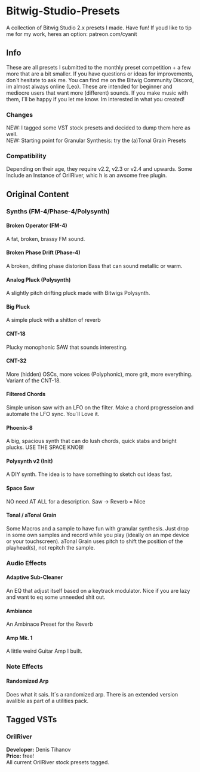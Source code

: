 # Bitwig-Studio-Presets
A collection of Bitwig Studio 2.x presets I made. Have fun!
If youd like to tip me for my work, heres an option: patreon.com/cyanit

## Info
These are all presets I submitted to the monthly preset competition + a few more that are a bit smaller. If you have questions or ideas for improvements, don´t hesitate to ask me. You can find me on the Bitwig Community Discord, im almost always online (Leo).
These are intended for beginner and mediocre users that want more (different) sounds. 
If you make music with them, I´ll be happy if you let me know. Im interested in what you created!

### Changes
NEW: I tagged some VST stock presets and decided to dump them here as well.    
NEW: Starting point for Granular Synthesis: try the (a)Tonal Grain Presets

### Compatibility
Depending on their age, they require v2.2, v2.3 or v2.4 and upwards.
Some Include an Instance of OrilRiver, whic h is an awsome free plugin. 

## Original Content
### Synths (FM-4/Phase-4/Polysynth)
#### Broken Operator (FM-4)
A fat, broken, brassy FM sound.

#### Broken Phase Drift (Phase-4)
A broken, drifing phase distorion Bass that can sound metallic or warm.

#### Analog Pluck (Polysynth)
A slightly pitch drifting pluck made with Bitwigs Polysynth.

#### Big Pluck
A simple pluck with a shitton of reverb

#### CNT-18
Plucky monophonic SAW that sounds interesting.

#### CNT-32
More (hidden) OSCs, more voices (Polyphonic), more grit, more everything. Variant of the CNT-18. 

#### Filtered Chords
Simple unison saw with an LFO on the filter. Make a chord progresseion and automate the LFO sync. You´ll Love it.

#### Phoenix-8
A big, spacious synth that can do lush chords, quick stabs and bright plucks. USE THE SPACE KNOB!

#### Polysynth v2 (Init)
A DIY synth. The idea is to have something to sketch out ideas fast.

#### Space Saw
NO need AT ALL for a description. Saw -> Reverb = Nice

#### Tonal / aTonal Grain
Some Macros and a sample to have fun with granular synthesis. Just drop in some own samples and record while you play (ideally on an mpe device or your touchscreen). aTonal Grain uses pitch to shift the position of the playhead(s), not repitch the sample.



### Audio Effects
#### Adaptive Sub-Cleaner
An EQ that adjust itself based on a keytrack modulator. Nice if you are lazy and want to eq some unneeded shit out.

#### Ambiance
An Ambinace Preset for the Reverb

#### Amp Mk. 1
A little weird Guitar Amp I built.

### Note Effects
#### Randomized Arp
Does what it sais. It´s a randomized arp.
There is an extended version avalible as part of a utilities pack.

## Tagged VSTs
### OrilRiver
**Developer:** Denis Tihanov   
**Price:** free!   
All current OrilRiver stock presets tagged. 
